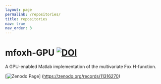```yaml
---
layout: page
permalink: /repositories/
title: repositories
nav: true
nav_order: 3
---
```

# mfoxh-GPU [![DOI](https://zenodo.org/badge/DOI/10.5281/zenodo.11316270.svg)](https://doi.org/10.5281/zenodo.11316270)
A GPU-enabled Matlab implementation of the multivariate Fox H-function.

[![Zenodo Page](https://api.microlink.io/?url=https%3A%2F%2Fzenodo.org%2Frecords%2F11316270&screenshot=true&embed=screenshot.url&element=#"metrics")] (https://zenodo.org/records/11316270)




